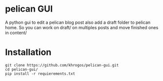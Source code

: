 # pelican GUI

A python gui to edit a pelican blog post
also add a draft folder to pelican home. So you can work on draft/ on multiples posts and move finished ones in content/

# Installation

    git clone https://github.com/khrogos/pelican-gui.git
    cd pelican-gui/
    pip install -r requierements.txt


